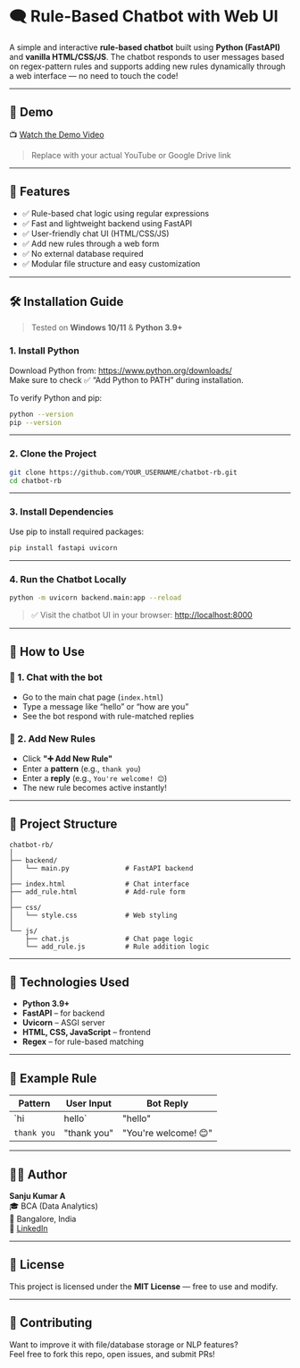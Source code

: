 # 🗨️ Rule-Based Chatbot with Web UI

A simple and interactive **rule-based chatbot** built using **Python (FastAPI)** and **vanilla HTML/CSS/JS**. The chatbot responds to user messages based on regex-pattern rules and supports adding new rules dynamically through a web interface — no need to touch the code!

---

## 🎥 Demo

📺 [Watch the Demo Video](https://www.youtube.com/watch?v=YOUR_VIDEO_ID)  
> Replace with your actual YouTube or Google Drive link

---

## 🚀 Features

- ✅ Rule-based chat logic using regular expressions
- ✅ Fast and lightweight backend using FastAPI
- ✅ User-friendly chat UI (HTML/CSS/JS)
- ✅ Add new rules through a web form
- ✅ No external database required
- ✅ Modular file structure and easy customization

---

## 🛠️ Installation Guide

> Tested on **Windows 10/11** & **Python 3.9+**

### 1. Install Python

Download Python from: https://www.python.org/downloads/  
Make sure to check ✅ “Add Python to PATH” during installation.

To verify Python and pip:

```bash
python --version
pip --version
```

---

### 2. Clone the Project

```bash
git clone https://github.com/YOUR_USERNAME/chatbot-rb.git
cd chatbot-rb
```

---

### 3. Install Dependencies

Use pip to install required packages:

```bash
pip install fastapi uvicorn
```

---

### 4. Run the Chatbot Locally

```bash
python -m uvicorn backend.main:app --reload
```

> ✅ Visit the chatbot UI in your browser: [http://localhost:8000](http://localhost:8000)

---

## 🧪 How to Use

### 🔹 1. Chat with the bot

- Go to the main chat page (`index.html`)
- Type a message like “hello” or “how are you”
- See the bot respond with rule-matched replies

### 🔹 2. Add New Rules

- Click **"➕ Add New Rule"**
- Enter a **pattern** (e.g., `thank you`)
- Enter a **reply** (e.g., `You're welcome! 😊`)
- The new rule becomes active instantly!

---

## 📁 Project Structure

```
chatbot-rb/
│
├── backend/
│   └── main.py              # FastAPI backend
│
├── index.html               # Chat interface
├── add_rule.html            # Add-rule form
│
├── css/
│   └── style.css            # Web styling
│
└── js/
    ├── chat.js              # Chat page logic
    └── add_rule.js          # Rule addition logic
```

---

## 🧠 Technologies Used

- **Python 3.9+**
- **FastAPI** – for backend
- **Uvicorn** – ASGI server
- **HTML, CSS, JavaScript** – frontend
- **Regex** – for rule-based matching

---

## 📌 Example Rule

| Pattern         | User Input         | Bot Reply               |
|----------------|--------------------|--------------------------|
| `hi|hello`     | "hello"            | "Hi there!"              |
| `thank you`    | "thank you"        | "You're welcome! 😊"     |

---

## 👨‍💻 Author

**Sanju Kumar A**  
🎓 BCA (Data Analytics)  
📍 Bangalore, India  
🔗 [LinkedIn](https://www.linkedin.com/in/sanjukumar1708)

---

## 📃 License

This project is licensed under the **MIT License** — free to use and modify.

---

## 🙌 Contributing

Want to improve it with file/database storage or NLP features?  
Feel free to fork this repo, open issues, and submit PRs!
